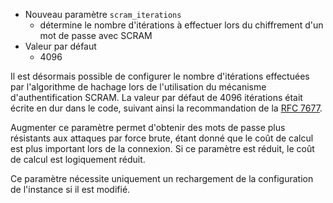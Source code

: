 <!--
Les sources pour ce sujet sont :

* https://git.postgresql.org/gitweb/?p=postgresql.git;a=commit;h=b577743000cd0974052af3a71770a23760423102

Discussion :

* https://postgr.es/m/F72E7BC7-189F-4B17-BF47-9735EB72C364@yesql.se

-->

<div class="slide-content">

  * Nouveau paramètre `scram_iterations`
    + détermine le nombre d'itérations à effectuer lors du chiffrement d'un mot
      de passe avec SCRAM
  * Valeur par défaut 
    + 4096
</div>

<div class="notes">

Il est désormais possible de configurer le nombre d'itérations effectuées
par l'algorithme de hachage lors de l'utilisation du mécanisme
d'authentification SCRAM. La valeur par défaut de 4096 itérations était écrite
en dur dans le code, suivant ainsi la recommandation de la [RFC 7677](https://datatracker.ietf.org/doc/html/rfc7677).

Augmenter ce paramètre permet d'obtenir des mots de passe plus résistants aux
attaques par force brute, étant donné que le coût de calcul est plus important
lors de la connexion. Si ce paramètre est réduit, le coût de calcul est
logiquement réduit.

Ce paramètre nécessite uniquement un rechargement de la configuration de
l'instance si il est modifié.

</div>
